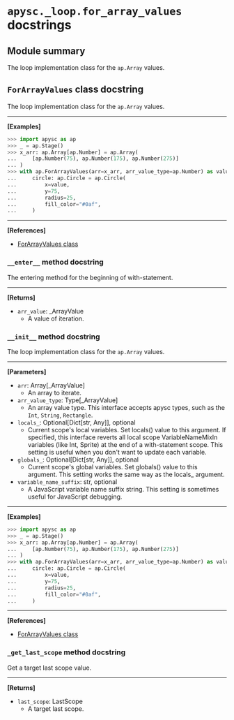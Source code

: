 # `apysc._loop.for_array_values` docstrings

## Module summary

The loop implementation class for the `ap.Array` values.

## `ForArrayValues` class docstring

The loop implementation class for the `ap.Array` values.<hr>

**[Examples]**

```py
>>> import apysc as ap
>>> _ = ap.Stage()
>>> x_arr: ap.Array[ap.Number] = ap.Array(
...     [ap.Number(75), ap.Number(175), ap.Number(275)]
... )
>>> with ap.ForArrayValues(arr=x_arr, arr_value_type=ap.Number) as value:
...     circle: ap.Circle = ap.Circle(
...         x=value,
...         y=75,
...         radius=25,
...         fill_color="#0af",
...     )
```

<hr>

**[References]**

- [ForArrayValues class](https://simon-ritchie.github.io/apysc/en/for_array_values.html)

### `__enter__` method docstring

The entering method for the beginning of with-statement.<hr>

**[Returns]**

- `arr_value`: _ArrayValue
  - A value of iteration.

### `__init__` method docstring

The loop implementation class for the `ap.Array` values.<hr>

**[Parameters]**

- `arr`: Array[_ArrayValue]
  - An array to iterate.
- `arr_value_type`: Type[_ArrayValue]
  - An array value type. This interface accepts apysc types, such as the `Int`, `String`, `Rectangle`.
- `locals_`: Optional[Dict[str, Any]], optional
  - Current scope's local variables. Set locals() value to this argument. If specified, this interface reverts all local scope VariableNameMixIn variables (like Int, Sprite) at the end of a with-statement scope. This setting is useful when you don't want to update each variable.
- `globals_`: Optional[Dict[str, Any]], optional
  - Current scope's global variables. Set globals() value to this argument. This setting works the same way as the locals_ argument.
- `variable_name_suffix`: str, optional
  - A JavaScript variable name suffix string. This setting is sometimes useful for JavaScript debugging.

<hr>

**[Examples]**

```py
>>> import apysc as ap
>>> _ = ap.Stage()
>>> x_arr: ap.Array[ap.Number] = ap.Array(
...     [ap.Number(75), ap.Number(175), ap.Number(275)]
... )
>>> with ap.ForArrayValues(arr=x_arr, arr_value_type=ap.Number) as value:
...     circle: ap.Circle = ap.Circle(
...         x=value,
...         y=75,
...         radius=25,
...         fill_color="#0af",
...     )
```

<hr>

**[References]**

- [ForArrayValues class](https://simon-ritchie.github.io/apysc/en/for_array_values.html)

### `_get_last_scope` method docstring

Get a target last scope value.<hr>

**[Returns]**

- `last_scope`: LastScope
  - A target last scope.